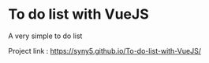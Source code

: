 # To do list with VueJS
 A very simple to do list

Project link : https://syny5.github.io/To-do-list-with-VueJS/
